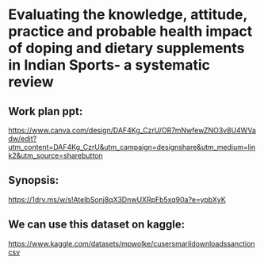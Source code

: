 # Evaluating the knowledge, attitude, practice and probable health impact of doping and dietary supplements in Indian Sports- a systematic review

## Work plan ppt: 
https://www.canva.com/design/DAF4Kg_CzrU/OR7mNwfewZNO3v8U4WVadw/edit?utm_content=DAF4Kg_CzrU&utm_campaign=designshare&utm_medium=link2&utm_source=sharebutton

## Synopsis: 
https://1drv.ms/w/s!AtelbSonj8qX3DnwUXRpFb5xq90a?e=ypbXyK

## We can use this dataset on kaggle: 
https://www.kaggle.com/datasets/mpwolke/cusersmarildownloadssanctioncsv
